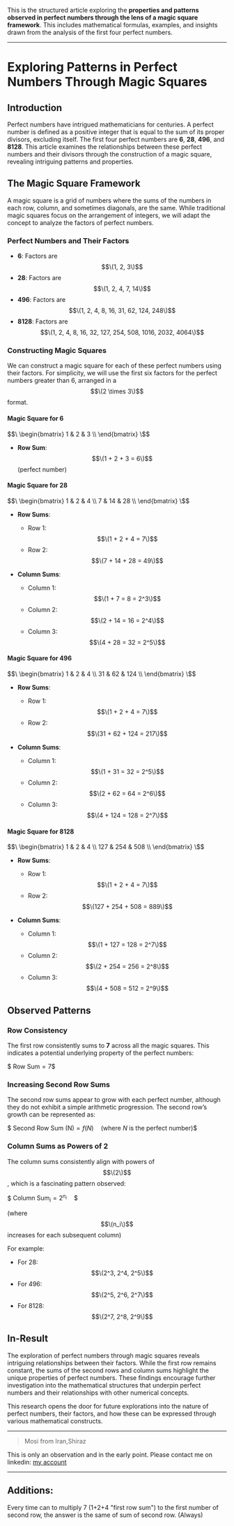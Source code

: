 This is the structured article exploring the **properties and patterns observed in perfect numbers through the lens of a magic square framework**. This includes mathematical formulas, examples, and insights drawn from the analysis of the first four perfect numbers.

---

# Exploring Patterns in Perfect Numbers Through Magic Squares

## Introduction

Perfect numbers have intrigued mathematicians for centuries. A perfect number is defined as a positive integer that is equal to the sum of its proper divisors, excluding itself. The first four perfect numbers are **6**, **28**, **496**, and **8128**. This article examines the relationships between these perfect numbers and their divisors through the construction of a magic square, revealing intriguing patterns and properties.

## The Magic Square Framework

A magic square is a grid of numbers where the sums of the numbers in each row, column, and sometimes diagonals, are the same. While traditional magic squares focus on the arrangement of integers, we will adapt the concept to analyze the factors of perfect numbers.

### Perfect Numbers and Their Factors

- **6**: Factors are $$\(1, 2, 3\)$$
- **28**: Factors are $$\(1, 2, 4, 7, 14\)$$
- **496**: Factors are $$\(1, 2, 4, 8, 16, 31, 62, 124, 248\)$$
- **8128**: Factors are $$\(1, 2, 4, 8, 16, 32, 127, 254, 508, 1016, 2032, 4064\)$$

### Constructing Magic Squares

We can construct a magic square for each of these perfect numbers using their factors. For simplicity, we will use the first six factors for the perfect numbers greater than 6, arranged in a $$\(2 \times 3\)$$ format.

#### Magic Square for 6

$$\
\begin{bmatrix}
1 & 2 & 3 \\
\end{bmatrix}
\$$

- **Row Sum**: $$\(1 + 2 + 3 = 6\)$$ (perfect number)

#### Magic Square for 28

$$\
\begin{bmatrix}
1 & 2 & 4 \\
7 & 14 & 28 \\
\end{bmatrix}
\$$

- **Row Sums**:
  - Row 1: $$\(1 + 2 + 4 = 7\)$$
  - Row 2: $$\(7 + 14 + 28 = 49\)$$

- **Column Sums**:
  - Column 1: $$\(1 + 7 = 8 = 2^3\)$$
  - Column 2: $$\(2 + 14 = 16 = 2^4\)$$
  - Column 3: $$\(4 + 28 = 32 = 2^5\)$$

#### Magic Square for 496

$$\
\begin{bmatrix}
1 & 2 & 4 \\
31 & 62 & 124 \\
\end{bmatrix}
\$$

- **Row Sums**:
  - Row 1: $$\(1 + 2 + 4 = 7\)$$
  - Row 2: $$\(31 + 62 + 124 = 217\)$$

- **Column Sums**:
  - Column 1: $$\(1 + 31 = 32 = 2^5\)$$
  - Column 2: $$\(2 + 62 = 64 = 2^6\)$$
  - Column 3: $$\(4 + 124 = 128 = 2^7\)$$

#### Magic Square for 8128

$$\
\begin{bmatrix}
1 & 2 & 4 \\
127 & 254 & 508 \\
\end{bmatrix}
\$$

- **Row Sums**:
  - Row 1: $$\(1 + 2 + 4 = 7\)$$
  - Row 2: $$\(127 + 254 + 508 = 889\)$$

- **Column Sums**:
  - Column 1: $$\(1 + 127 = 128 = 2^7\)$$
  - Column 2: $$\(2 + 254 = 256 = 2^8\)$$
  - Column 3: $$\(4 + 508 = 512 = 2^9\)$$

## Observed Patterns

### Row Consistency

The first row consistently sums to **7** across all the magic squares. This indicates a potential underlying property of the perfect numbers:

$$\
\text{Row Sum} = 7
\$$

### Increasing Second Row Sums

The second row sums appear to grow with each perfect number, although they do not exhibit a simple arithmetic progression. The second row’s growth can be represented as:

$$\
\text{Second Row Sum (N)} = f(N) \quad \text{(where \(N\) is the perfect number)}
\$$

### Column Sums as Powers of 2

The column sums consistently align with powers of $$\(2\)$$, which is a fascinating pattern observed:

<!--
$$\
\text{Column Sum}_i = 2^{n_i} \quad \text{(where \(n_i\) increases for each subsequent column)}
\$$
-->

$$\ \text{Column Sum}_i = 2^{n_i} \quad \$$

(where $$\(n_i\)$$ increases for each subsequent column)

For example:
- For 28: $$\(2^3, 2^4, 2^5\)$$
- For 496: $$\(2^5, 2^6, 2^7\)$$
- For 8128: $$\(2^7, 2^8, 2^9\)$$

## In-Result

The exploration of perfect numbers through magic squares reveals intriguing relationships between their factors. While the first row remains constant, the sums of the second rows and column sums highlight the unique properties of perfect numbers. These findings encourage further investigation into the mathematical structures that underpin perfect numbers and their relationships with other numerical concepts.

This research opens the door for future explorations into the nature of perfect numbers, their factors, and how these can be expressed through various mathematical constructs.

---

> Mosi from Iran,Shiraz

This is only an observation and in the early point. Please contact me on linkedin: [my account](https://www.linkedin.com/in/lotus-chain)

---

## Additions:
Every time can to multiply 7 (1+2+4 "first row sum") to the first number of second row, the answer is the same of sum of second row. (Always)
